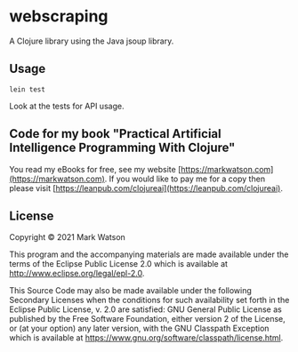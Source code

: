 # webscraping

A Clojure library using the Java jsoup library.

## Usage

    lein test

Look at the tests for API usage.

## Code for my book "Practical Artificial Intelligence Programming With Clojure"

You read my eBooks for free, see my
website [https://markwatson.com](https://markwatson.com). If you would like to pay me for a copy then please visit [https://leanpub.com/clojureai](https://leanpub.com/clojureai).

## License

Copyright © 2021 Mark Watson

This program and the accompanying materials are made available under the
terms of the Eclipse Public License 2.0 which is available at
http://www.eclipse.org/legal/epl-2.0.

This Source Code may also be made available under the following Secondary
Licenses when the conditions for such availability set forth in the Eclipse
Public License, v. 2.0 are satisfied: GNU General Public License as published by
the Free Software Foundation, either version 2 of the License, or (at your
option) any later version, with the GNU Classpath Exception which is available
at https://www.gnu.org/software/classpath/license.html.
